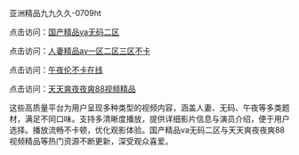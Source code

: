 亚洲精品九九久久-0709ht

点击访问：<a href="https://heiliaowt0d7p.pages.dev">国产精品va无码二区</a>

点击访问：<a href="https://heiliaoga6s9v.pages.dev">人妻精品av一区二区三区不卡</a>

点击访问：<a href="https://heiliaoow5kzm.pages.dev">午夜伦不卡在线</a>

点击访问：<a href="https://heiliao2dmwwy.pages.dev">天天爽夜夜爽88视频精品</a>

这些高质量平台为用户呈现多种类型的视频内容，涵盖人妻、无码、午夜等多类题材，满足不同口味。支持多清晰度播放，提供详细影片信息与演员介绍，便于用户选择。播放流畅不卡顿，优化观影体验。国产精品va无码二区与天天爽夜夜爽88视频精品等热门资源不断更新，深受观众喜爱。

<span style="display:none;">[Canonical link](）</span>
